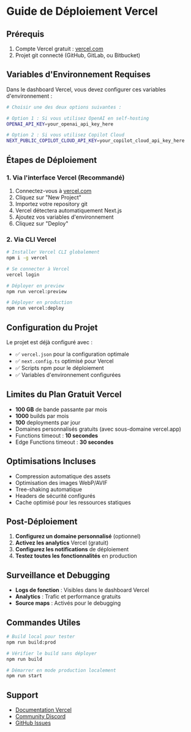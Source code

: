 # Guide de Déploiement Vercel

## Prérequis

1. Compte Vercel gratuit : [vercel.com](https://vercel.com)
2. Projet git connecté (GitHub, GitLab, ou Bitbucket)

## Variables d'Environnement Requises

Dans le dashboard Vercel, vous devez configurer ces variables d'environnement :

```bash
# Choisir une des deux options suivantes :

# Option 1 : Si vous utilisez OpenAI en self-hosting
OPENAI_API_KEY=your_openai_api_key_here

# Option 2 : Si vous utilisez Copilot Cloud
NEXT_PUBLIC_COPILOT_CLOUD_API_KEY=your_copilot_cloud_api_key_here
```

## Étapes de Déploiement

### 1. Via l'interface Vercel (Recommandé)

1. Connectez-vous à [vercel.com](https://vercel.com)
2. Cliquez sur "New Project"
3. Importez votre repository git
4. Vercel détectera automatiquement Next.js
5. Ajoutez vos variables d'environnement
6. Cliquez sur "Deploy"

### 2. Via CLI Vercel

```bash
# Installer Vercel CLI globalement
npm i -g vercel

# Se connecter à Vercel
vercel login

# Déployer en preview
npm run vercel:preview

# Déployer en production
npm run vercel:deploy
```

## Configuration du Projet

Le projet est déjà configuré avec :

- ✅ `vercel.json` pour la configuration optimale
- ✅ `next.config.ts` optimisé pour Vercel
- ✅ Scripts npm pour le déploiement
- ✅ Variables d'environnement configurées

## Limites du Plan Gratuit Vercel

- **100 GB** de bande passante par mois
- **1000** builds par mois
- **100** deployments par jour
- Domaines personnalisés gratuits (avec sous-domaine vercel.app)
- Functions timeout : **10 secondes**
- Edge Functions timeout : **30 secondes**

## Optimisations Incluses

- Compression automatique des assets
- Optimisation des images WebP/AVIF
- Tree-shaking automatique
- Headers de sécurité configurés
- Cache optimisé pour les ressources statiques

## Post-Déploiement

1. **Configurez un domaine personnalisé** (optionnel)
2. **Activez les analytics** Vercel (gratuit)
3. **Configurez les notifications** de déploiement
4. **Testez toutes les fonctionnalités** en production

## Surveillance et Debugging

- **Logs de fonction** : Visibles dans le dashboard Vercel
- **Analytics** : Trafic et performance gratuits
- **Source maps** : Activés pour le debugging

## Commandes Utiles

```bash
# Build local pour tester
npm run build:prod

# Vérifier le build sans déployer
npm run build

# Démarrer en mode production localement
npm run start
```

## Support

- [Documentation Vercel](https://vercel.com/docs)
- [Community Discord](https://discord.gg/vercel)
- [GitHub Issues](https://github.com/vercel/vercel/issues) 